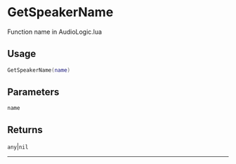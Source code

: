 # GetSpeakerName
Function name in AudioLogic.lua
## Usage
```lua
GetSpeakerName(name)
```
## Parameters
`name`
## Returns
`any`|`nil`

---